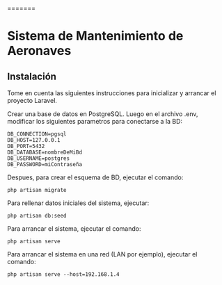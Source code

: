 =======
# Sistema de Mantenimiento de Aeronaves
## Instalación

Tome en cuenta las siguientes instrucciones para inicializar y arrancar el proyecto Laravel.

Crear una base de datos en PostgreSQL. Luego en el archivo .env, modificar los siguientes parametros para conectarse a la BD:
```
DB_CONNECTION=pgsql
DB_HOST=127.0.0.1
DB_PORT=5432
DB_DATABASE=nombreDeMiBd
DB_USERNAME=postgres
DB_PASSWORD=miContraseña
```

Despues, para crear el esquema de BD, ejecutar el comando:
```
php artisan migrate
```

Para rellenar datos iniciales del sistema, ejecutar:

```
php artisan db:seed
```

Para arrancar el sistema, ejecutar el comando:

```
php artisan serve
```

Para arrancar el sistema en una red (LAN por ejemplo), ejecutar el comando:

```
php artisan serve --host=192.168.1.4
```
